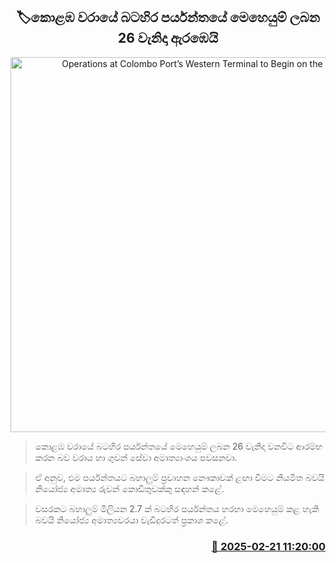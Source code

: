 <p align='center'><b><h2 align='center' title='Operations at Colombo Port’s Western Terminal to Begin on the 26th'>🏷කොළඹ වරායේ බටහිර පර්යන්තයේ මෙහෙයුම් ලබන 26 වැනිදා ඇරඹෙයි</h2></b></p>
<p align='center'><img src='https://helakuru.sgp1.cdn.digitaloceanspaces.com/esana/images/lib/export[1].jpg' width='600' alt='Operations at Colombo Port’s Western Terminal to Begin on the 26th'></p>

> කොළඹ වරායේ බටහිර පර්යන්තයේ මෙහෙයුම් ලබන 26 වැනිදා වනවිට ආරම්භ කරන බව වරාය හා ගුවන් සේවා අමාත්‍යාංශය පවසනවා.

> ඒ අනුව, එම පර්යන්තයට බහාලුම් ප්‍රවාහන නෞකාවක් ළඟා වීමට නියමිත බවයි නියෝජ්‍ය අමාත්‍ය රුවන් කොඩිතුවක්කු සඳහන් කළේ.

> වසරකට බහාලුම් මිලියන 2.7 ක් බටහිර පර්යන්තය හරහා මෙහෙයුම් කළ හැකි බවයි නියෝජ්‍ය අමාත්‍යවරයා වැඩිදුරටත් ප්‍රකාශ කළේ. 



<h3 align='right'><a href='https://www.helakuru.lk/esana/p/107690/'>📅 2025-02-21 11:20:00</a></h3>
